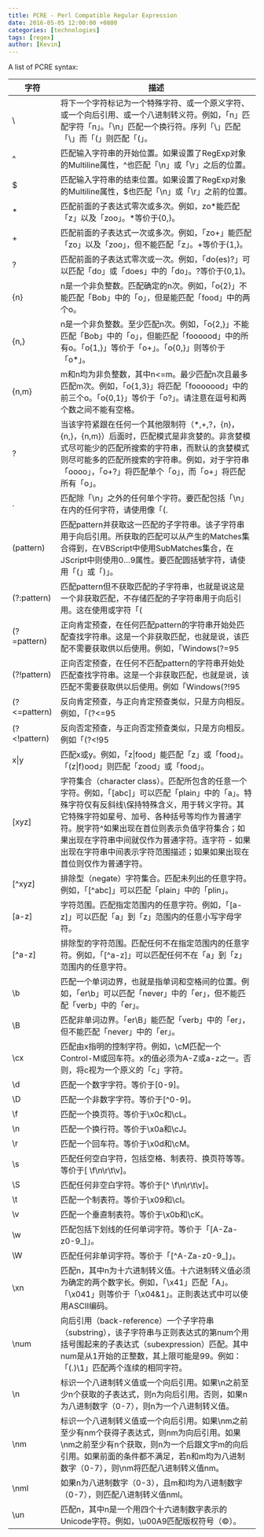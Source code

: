 ```yaml
---
title: PCRE - Perl Compatible Regular Expression
date: 2016-05-05 12:00:00 +0800
categories: [technologies]
tags: [regex]
author: [Kevin]
---
```


A list of PCRE syntax:

| 字符 | 描述 |
|-------|------|
| \	| 将下一个字符标记为一个特殊字符、或一个原义字符、或一个向后引用、或一个八进制转义符。例如，「n」匹配字符「n」。「\n」匹配一个换行符。序列「\\」匹配「\」而「\(」则匹配「(」。|
| ^	| 匹配输入字符串的开始位置。如果设置了RegExp对象的Multiline属性，^也匹配「\n」或「\r」之后的位置。 |
| $	| 匹配输入字符串的结束位置。如果设置了RegExp对象的Multiline属性，$也匹配「\n」或「\r」之前的位置。 |
| *	| 匹配前面的子表达式零次或多次。例如，zo*能匹配「z」以及「zoo」。*等价于{0,}。 |
| +	| 匹配前面的子表达式一次或多次。例如，「zo+」能匹配「zo」以及「zoo」，但不能匹配「z」。+等价于{1,}。 |
| ?	| 匹配前面的子表达式零次或一次。例如，「do(es)?」可以匹配「do」或「does」中的「do」。?等价于{0,1}。 |
| {n} |	n是一个非负整数。匹配确定的n次。例如，「o{2}」不能匹配「Bob」中的「o」，但是能匹配「food」中的两个o。|
| {n,} | n是一个非负整数。至少匹配n次。例如，「o{2,}」不能匹配「Bob」中的「o」，但能匹配「foooood」中的所有o。「o{1,}」等价于「o+」。「o{0,}」则等价于「o*」。 |
| {n,m}	| m和n均为非负整数，其中n<=m。最少匹配n次且最多匹配m次。例如，「o{1,3}」将匹配「fooooood」中的前三个o。「o{0,1}」等价于「o?」。请注意在逗号和两个数之间不能有空格。 |
| ?	| 当该字符紧跟在任何一个其他限制符（*,+,?，{n}，{n,}，{n,m}）后面时，匹配模式是非贪婪的。非贪婪模式尽可能少的匹配所搜索的字符串，而默认的贪婪模式则尽可能多的匹配所搜索的字符串。例如，对于字符串「oooo」，「o+?」将匹配单个「o」，而「o+」将匹配所有「o」。 |
| .	| 匹配除「\n」之外的任何单个字符。要匹配包括「\n」在内的任何字符，请使用像「(.|\n)」的模式。 |
| (pattern)	| 匹配pattern并获取这一匹配的子字符串。该子字符串用于向后引用。所获取的匹配可以从产生的Matches集合得到，在VBScript中使用SubMatches集合，在JScript中则使用$0…$9属性。要匹配圆括號字符，请使用「\(」或「\)」。 |
| (?:pattern) |	匹配pattern但不获取匹配的子字符串，也就是说这是一个非获取匹配，不存储匹配的子字符串用于向后引用。这在使用或字符「(|)」来组合一个模式的各个部分是很有用。例如「industr(?:y|ies)」就是一个比「industry|industries」更简略的表达式。 |
| (?=pattern) |	正向肯定预查，在任何匹配pattern的字符串开始处匹配查找字符串。这是一个非获取匹配，也就是说，该匹配不需要获取供以后使用。例如，「Windows(?=95|98|NT|2000)」能匹配「Windows2000」中的「Windows」，但不能匹配「Windows3.1」中的「Windows」。预查不消耗字符，也就是说，在一个匹配发生后，在最后一次匹配之后立即开始下一次匹配的搜索，而不是从包含预查的字符之后开始。|
| (?!pattern) |	正向否定预查，在任何不匹配pattern的字符串开始处匹配查找字符串。这是一个非获取匹配，也就是说，该匹配不需要获取供以后使用。例如「Windows(?!95|98|NT|2000)」能匹配「Windows3.1」中的「Windows」，但不能匹配「Windows2000」中的「Windows」。预查不消耗字符，也就是说，在一个匹配发生后，在最后一次匹配之后立即开始下一次匹配的搜索，而不是从包含预查的字符之后开始 |
| (?<=pattern) | 反向肯定预查，与正向肯定预查类似，只是方向相反。例如，「(?<=95|98|NT|2000)Windows」能匹配「2000Windows」中的「Windows」，但不能匹配「3.1Windows」中的「Windows」。 |
(?<!pattern) | 反向否定预查，与正向否定预查类似，只是方向相反。例如「(?<!95|98|NT|2000)Windows」能匹配「3.1Windows」中的「Windows」，但不能匹配「2000Windows」中的「Windows」。 |
| x\|y | 匹配x或y。例如，「z\|food」能匹配「z」或「food」。「(z\|f)ood」则匹配「zood」或「food」。 |
| [xyz]	| 字符集合（character class）。匹配所包含的任意一个字符。例如，「[abc]」可以匹配「plain」中的「a」。特殊字符仅有反斜线\保持特殊含义，用于转义字符。其它特殊字符如星号、加号、各种括号等均作为普通字符。脱字符^如果出现在首位则表示负值字符集合；如果出现在字符串中间就仅作为普通字符。连字符 - 如果出现在字符串中间表示字符范围描述；如果如果出现在首位则仅作为普通字符。 |
| [^xyz] | 排除型（negate）字符集合。匹配未列出的任意字符。例如，「[^abc]」可以匹配「plain」中的「plin」。 |
| [a-z]	| 字符范围。匹配指定范围内的任意字符。例如，「[a-z]」可以匹配「a」到「z」范围内的任意小写字母字符。 |
| [^a-z] | 排除型的字符范围。匹配任何不在指定范围内的任意字符。例如，「[^a-z]」可以匹配任何不在「a」到「z」范围内的任意字符。 |
| \b |	匹配一个单词边界，也就是指单词和空格间的位置。例如，「er\b」可以匹配「never」中的「er」，但不能匹配「verb」中的「er」。 |
| \B |	匹配非单词边界。「er\B」能匹配「verb」中的「er」，但不能匹配「never」中的「er」。 |
| \cx |	匹配由x指明的控制字符。例如，\cM匹配一个Control-M或回车符。x的值必须为A-Z或a-z之一。否则，将c视为一个原义的「c」字符。 |
| \d |	匹配一个数字字符。等价于[0-9]。 |
| \D |	匹配一个非数字字符。等价于[^0-9]。 |
| \f |	匹配一个换页符。等价于\x0c和\cL。 |
| \n |	匹配一个换行符。等价于\x0a和\cJ。 |
| \r |	匹配一个回车符。等价于\x0d和\cM。 |
| \s |	匹配任何空白字符，包括空格、制表符、换页符等等。等价于[ \f\n\r\t\v]。 |
| \S |	匹配任何非空白字符。等价于[^ \f\n\r\t\v]。 |
| \t |	匹配一个制表符。等价于\x09和\cI。 |
| \v |	匹配一个垂直制表符。等价于\x0b和\cK。 |
| \w |	匹配包括下划线的任何单词字符。等价于「[A-Za-z0-9_]」。 |
| \W |	匹配任何非单词字符。等价于「[^A-Za-z0-9_]」。 |
| \xn |	匹配n，其中n为十六进制转义值。十六进制转义值必须为确定的两个数字长。例如，「\x41」匹配「A」。「\x041」则等价于「\x04&1」。正則表达式中可以使用ASCII编码。 |
| \num | 向后引用（back-reference）一个子字符串（substring），该子字符串与正则表达式的第num个用括号围起来的子表达式（subexpression）匹配。其中num是从1开始的正整数，其上限可能是99。例如：「(.)\1」匹配两个连续的相同字符。 |
| \n | 标识一个八进制转义值或一个向后引用。如果\n之前至少n个获取的子表达式，则n为向后引用。否则，如果n为八进制数字（0-7），则n为一个八进制转义值。 |
| \nm |	标识一个八进制转义值或一个向后引用。如果\nm之前至少有nm个获得子表达式，则nm为向后引用。如果\nm之前至少有n个获取，则n为一个后跟文字m的向后引用。如果前面的条件都不满足，若n和m均为八进制数字（0-7），则\nm将匹配八进制转义值nm。 |
| \nml |	如果n为八进制数字（0-3），且m和l均为八进制数字（0-7），则匹配八进制转义值nml。 |
| \un |	匹配n，其中n是一个用四个十六进制数字表示的Unicode字符。例如，\u00A9匹配版权符号（©）。 |
